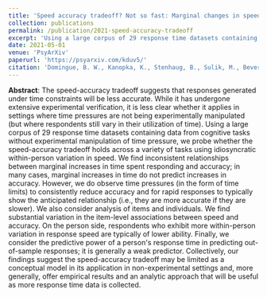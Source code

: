 ```yaml
---
title: 'Speed accuracy tradeoff? Not so fast: Marginal changes in speed have inconsistent relationships with accuracy in real-world settings'
collection: publications
permalink: /publication/2021-speed-accuracy-tradeoff
excerpt: 'Using a large corpus of 29 response time datasets containing data from cognitive tasks without experimental manipulation of time pressure, we probe whether the speed-accuracy tradeoff holds across a variety of tasks using idiosyncratic within-person variation in speed and find inconsistent relationships between marginal increases in time spent responding and accuracy.'
date: 2021-05-01
venue: 'PsyArXiv'
paperurl: 'https://psyarxiv.com/kduv5/'
citation: 'Domingue, B. W., Kanopka, K., Stenhaug, B., Sulik, M., Beverly, T., Brinkhuis, M., Circi, R., Faul, J., Liao, D., McCandliss, B., Obradovic, J., Piech, C., Porter, T., Soland, J., Weeks, J., Wise, S., & Yeatman, J. (Submitted, 2021). Speed accuracy tradeoff? Not so fast: Marginal changes in speed have inconsistent relationships with accuracy in real-world settings. Preprint available: https://psyarxiv.com/kduv5/'
---
```


**Abstract**: The speed-accuracy tradeoff suggests that responses generated under time constraints will be less accurate. While it has undergone extensive experimental verification, it is less clear whether it applies in settings where time pressures are not being experimentally manipulated (but where respondents still vary in their utilization of time).  Using a large corpus of 29 response time datasets containing data from cognitive tasks without experimental manipulation of time pressure, we probe whether the speed-accuracy tradeoff holds across a variety of tasks using idiosyncratic within-person variation in speed. We find inconsistent relationships between marginal increases in time spent responding and accuracy; in many cases, marginal increases in time do not predict increases in accuracy. However, we do observe time pressures (in the form of time limits) to consistently reduce accuracy and for rapid responses to typically show the anticipated relationship (i.e., they are  more accurate if they are slower). We also consider analysis of items and individuals. We find substantial variation in the item-level associations between speed and accuracy. On the person side, respondents who exhibit more within-person variation in response speed are typically of lower ability. Finally, we consider the predictive power of a person's response time in predicting out-of-sample responses; it is generally a weak predictor. Collectively, our findings suggest the speed-accuracy tradeoff may be limited as a conceptual model in its application in non-experimental settings and, more generally, offer empirical results and an analytic approach that will be useful as more response time data is collected.
